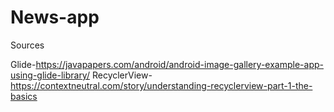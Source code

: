 # News-app

Sources

Glide-https://javapapers.com/android/android-image-gallery-example-app-using-glide-library/
RecyclerView-https://contextneutral.com/story/understanding-recyclerview-part-1-the-basics

